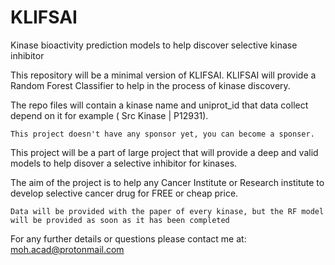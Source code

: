 # KLIFSAI
Kinase bioactivity prediction models to help discover selective kinase inhibitor

This repository will be a minimal version of KLIFSAI. KLIFSAI will provide a Random Forest Classifier to help in the process of kinase discovery. 

The repo files will contain a kinase name and uniprot_id that data collect depend on it for example ( Src Kinase | P12931).

`This project doesn't have any sponsor yet, you can become a sponser.`

This project will be a part of large project that will provide a deep and valid models to help disover a selective inhibitor for kinases.

The aim of the project is to help any Cancer Institute or Research institute to develop selective cancer drug for FREE or cheap price.

`Data will be provided with the paper of every kinase, but the RF model will be provided as soon as it has been completed`

For any further details or questions please contact me at: moh.acad@protonmail.com

